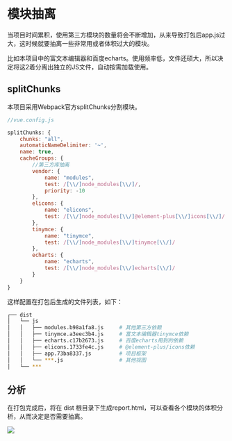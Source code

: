 # 模块抽离
当项目时间累积，使用第三方模块的数量将会不断增加，从来导致打包后app.js过大，这时候就要抽离一些非常用或者体积过大的模块。

比如本项目中的富文本编辑器和百度echarts。使用频率低，文件还硕大，所以决定将这2着分离出独立的JS文件，自动按需加载使用。

## splitChunks
本项目采用Webpack官方splitChunks分割模块。
``` javascript
//vue.config.js

splitChunks: {
	chunks: "all",
	automaticNameDelimiter: '~',
	name: true,
	cacheGroups: {
		//第三方库抽离
		vendor: {
			name: "modules",
			test: /[\\/]node_modules[\\/]/,
			priority: -10
		},
		elicons: {
			name: "elicons",
			test: /[\\/]node_modules[\\/]@element-plus[\\/]icons[\\/]/
		},
		tinymce: {
			name: "tinymce",
			test: /[\\/]node_modules[\\/]tinymce[\\/]/
		},
		echarts: {
			name: "echarts",
			test: /[\\/]node_modules[\\/]echarts[\\/]/
		}
	}
}
```
这样配置在打包后生成的文件列表，如下：
``` sh
┌── dist
│	└── js
│	│	├── modules.b98a1fa8.js		# 其他第三方依赖
│	│	├── tinymce.a3eec3b4.js		# 富文本编辑器tinymce依赖
│	│	├── echarts.c17b2673.js		# 百度echarts用到的依赖
│	│	├── elicons.1733fe4c.js		# @element-plus/icons依赖
│	│	├── app.73ba8337.js			# 项目框架
│	│	└── ***.js					# 其他视图
│	└── ***
```

## 分析
在打包完成后，将在 dist 根目录下生成report.html，可以查看各个模块的体积分析，从而决定是否需要抽离。

<img src="/report.jpg">
